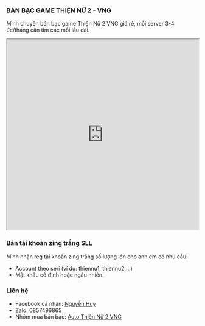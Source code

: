 ### BÁN BẠC GAME THIỆN NỮ 2 - VNG
Mình chuyên bán bạc game Thiện Nữ 2 VNG giá rẻ, mỗi server 3-4 ức/tháng cần tìm các mối lâu dài.
<iframe src="https://docs.google.com/spreadsheets/d/e/2PACX-1vQUpgpBpu1XOGzuWzz65rILbokaJoXpBiJF8pDTf0JEGLnlyuPhVICj_vdvvwb0gEuYJzKnBH-fIBxF/pubhtml?gid=0&amp;single=true&amp;widget=true&amp;headers=false" width="100%" height="500"></iframe>

### Bán tài khoản zing trắng SLL
Mình nhận reg tài khoản zing trắng số lượng lớn cho anh em có nhu cầu:
- Account theo seri (ví dụ: thiennu1, thiennu2,...)
- Mật khẩu cố định hoặc ngẫu nhiên.

### Liên hệ
- Facebook cá nhân: [Nguyễn Huy](https://www.facebook.com/prostoshare)
- Zalo: [0857496865](https://zalo.me/84857496865)
- Nhóm mua bán bạc: [Auto Thiện Nữ 2 VNG](https://www.facebook.com/groups/autothiennu2)
